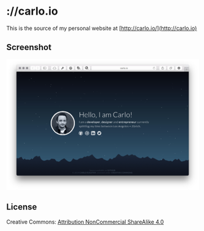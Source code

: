 # ://carlo.io
This is the source of my personal website at [http://carlo.io/](http://carlo.io)

## Screenshot
![screenshot](screenshot.png)

## License
Creative Commons: [Attribution NonCommercial ShareAlike 4.0](http://creativecommons.org/licenses/by-nc-sa/4.0/)
